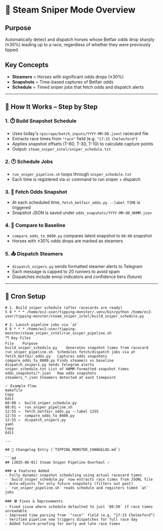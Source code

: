 # 🔫 Steam Sniper Mode Overview

## Purpose
Automatically detect and dispatch horses whose Betfair odds drop sharply (≥30%) leading up to a race, regardless of whether they were previously tipped.

## Key Concepts
- **Steamers** = Horses with significant odds drops (≥30%)
- **Snapshots** = Time-based captures of Betfair odds
- **Schedule** = Timed sniper jobs that fetch odds and dispatch alerts

---

## 🧠 How It Works – Step by Step

### 1. ⏱️ Build Snapshot Schedule
- Uses today's `rpscrape/batch_inputs/YYYY-MM-DD.jsonl` racecard file
- Extracts race times from `"race"` field (e.g. `"17:15 Chelmsford"`)
- Applies snapshot offsets (T-60, T-30, T-10) to calculate capture points
- Output: `steam_sniper_intel/sniper_schedule.txt`

### 2. 🕐 Schedule Jobs
- `run_sniper_pipeline.sh` loops through `sniper_schedule.txt`
- Each time is registered via `at` command to run sniper + dispatch

### 3. 📸 Fetch Odds Snapshot
- At each scheduled time, `fetch_betfair_odds.py --label TIME` is triggered
- Snapshot JSON is saved under `odds_snapshots/YYYY-MM-DD_HHMM.json`

### 4. 🔎 Compare to Baseline
- `compare_odds_to_0800.py` compares latest snapshot to `08:00` snapshot
- Horses with ≥30% odds drops are marked as steamers

### 5. 📤 Dispatch Steamers
- `dispatch_snipers.py` sends formatted steamer alerts to Telegram
- Each message is capped to 20 runners to avoid spam
- Dispatches include emoji indicators and confidence tiers (future)

---

## 🔧 Cron Setup

```cron
# 1. Build sniper schedule (after racecards are ready)
5 8 * * * /home/ec2-user/tipping-monster/.venv/bin/python /home/ec2-user/tipping-monster/steam_sniper_intel/build_sniper_schedule.py

# 2. Launch pipeline jobs via `at`
6 8 * * * /home/ec2-user/tipping-monster/steam_sniper_intel/run_sniper_pipeline.sh
🗂️ Key Files
File	Purpose
build_sniper_schedule.py	Generates snapshot times from racecard
run_sniper_pipeline.sh	Schedules fetch/dispatch jobs via at
fetch_betfair_odds.py	Captures odds snapshots
compare_odds_to_0800.py	Finds steamers vs baseline
dispatch_snipers.py	Sends Telegram alerts
sniper_schedule.txt	List of HHMM-formatted snapshot times
odds_snapshots/*.json	Raw odds snapshots
steamers_*.json	Steamers detected at each timepoint

✅ Example Flow
makefile
Copy
Edit
08:00 →  build_sniper_schedule.py
08:01 →  run_sniper_pipeline.sh
12:55 →  fetch_betfair_odds.py --label 1255
12:55 →  compare_odds_to_0800.py
12:55 →  dispatch_snipers.py
yaml
Copy
Edit

---

## 📝 Changelog Entry (`TIPPING_MONSTER_CHANGELOG.md`)

```md
## [2025-06-01] Steam Sniper Pipeline Overhaul ✅

### ➕ Features Added
- Fully dynamic snapshot scheduling using actual racecard times
- `build_sniper_schedule.py` now extracts race times from JSONL file
- Auto-adjusts for only future snapshots (filters out past)
- `run_sniper_pipeline.sh` reads schedule and registers timed `at` jobs

### 🛠️ Fixes & Improvements
- Fixed issue where schedule defaulted to just `08:50` if race times unreadable
- Improved time parsing from `"race"` field (e.g. “17:15 Chelmsford”)
- Verified pipeline now triggers dispatches for full race day
- Added future-proofing for early and late race times